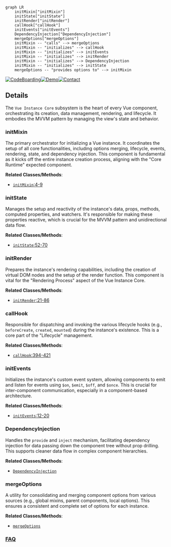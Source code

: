 ```mermaid
graph LR
    initMixin["initMixin"]
    initState["initState"]
    initRender["initRender"]
    callHook["callHook"]
    initEvents["initEvents"]
    DependencyInjection["DependencyInjection"]
    mergeOptions["mergeOptions"]
    initMixin -- "calls" --> mergeOptions
    initMixin -- "initializes" --> callHook
    initMixin -- "initializes" --> initEvents
    initMixin -- "initializes" --> initRender
    initMixin -- "initializes" --> DependencyInjection
    initMixin -- "initializes" --> initState
    mergeOptions -- "provides options to" --> initMixin
```

[![CodeBoarding](https://img.shields.io/badge/Generated%20by-CodeBoarding-9cf?style=flat-square)](https://github.com/CodeBoarding/GeneratedOnBoardings)[![Demo](https://img.shields.io/badge/Try%20our-Demo-blue?style=flat-square)](https://www.codeboarding.org/demo)[![Contact](https://img.shields.io/badge/Contact%20us%20-%20contact@codeboarding.org-lightgrey?style=flat-square)](mailto:contact@codeboarding.org)

## Details

The `Vue Instance Core` subsystem is the heart of every Vue component, orchestrating its creation, data management, rendering, and lifecycle. It embodies the MVVM pattern by managing the view's state and behavior.

### initMixin
The primary orchestrator for initializing a Vue instance. It coordinates the setup of all core functionalities, including options merging, lifecycle, events, rendering, state, and dependency injection. This component is fundamental as it kicks off the entire instance creation process, aligning with the "Core Runtime" expected component.


**Related Classes/Methods**:

- <a href="https://github.com/vuejs/vue/blob/main/src/core/global-api/mixin.ts#L4-L9" target="_blank" rel="noopener noreferrer">`initMixin`:4-9</a>


### initState
Manages the setup and reactivity of the instance's data, props, methods, computed properties, and watchers. It's responsible for making these properties reactive, which is crucial for the MVVM pattern and unidirectional data flow.


**Related Classes/Methods**:

- <a href="https://github.com/vuejs/vue/blob/main/src/core/instance/state.ts#L52-L70" target="_blank" rel="noopener noreferrer">`initState`:52-70</a>


### initRender
Prepares the instance's rendering capabilities, including the creation of virtual DOM nodes and the setup of the render function. This component is vital for the "Rendering Process" aspect of the Vue Instance Core.


**Related Classes/Methods**:

- <a href="https://github.com/vuejs/vue/blob/main/src/core/instance/render.ts#L21-L86" target="_blank" rel="noopener noreferrer">`initRender`:21-86</a>


### callHook
Responsible for dispatching and invoking the various lifecycle hooks (e.g., `beforeCreate`, `created`, `mounted`) during the instance's existence. This is a core part of the "Lifecycle" management.


**Related Classes/Methods**:

- <a href="https://github.com/vuejs/vue/blob/main/src/core/instance/lifecycle.ts#L394-L421" target="_blank" rel="noopener noreferrer">`callHook`:394-421</a>


### initEvents
Initializes the instance's custom event system, allowing components to emit and listen for events using `$on`, `$emit`, `$off`, and `$once`. This is crucial for inter-component communication, especially in a component-based architecture.


**Related Classes/Methods**:

- <a href="https://github.com/vuejs/vue/blob/main/src/core/instance/events.ts#L12-L20" target="_blank" rel="noopener noreferrer">`initEvents`:12-20</a>


### DependencyInjection
Handles the `provide` and `inject` mechanism, facilitating dependency injection for data passing down the component tree without prop drilling. This supports cleaner data flow in complex component hierarchies.


**Related Classes/Methods**:

- <a href="https://github.com/vuejs/vue/blob/main/src/core/instance/inject.ts" target="_blank" rel="noopener noreferrer">`DependencyInjection`</a>


### mergeOptions
A utility for consolidating and merging component options from various sources (e.g., global mixins, parent components, local options). This ensures a consistent and complete set of options for each instance.


**Related Classes/Methods**:

- <a href="https://github.com/vuejs/vue/blob/main/src/core/global-api/index.ts" target="_blank" rel="noopener noreferrer">`mergeOptions`</a>




### [FAQ](https://github.com/CodeBoarding/GeneratedOnBoardings/tree/main?tab=readme-ov-file#faq)